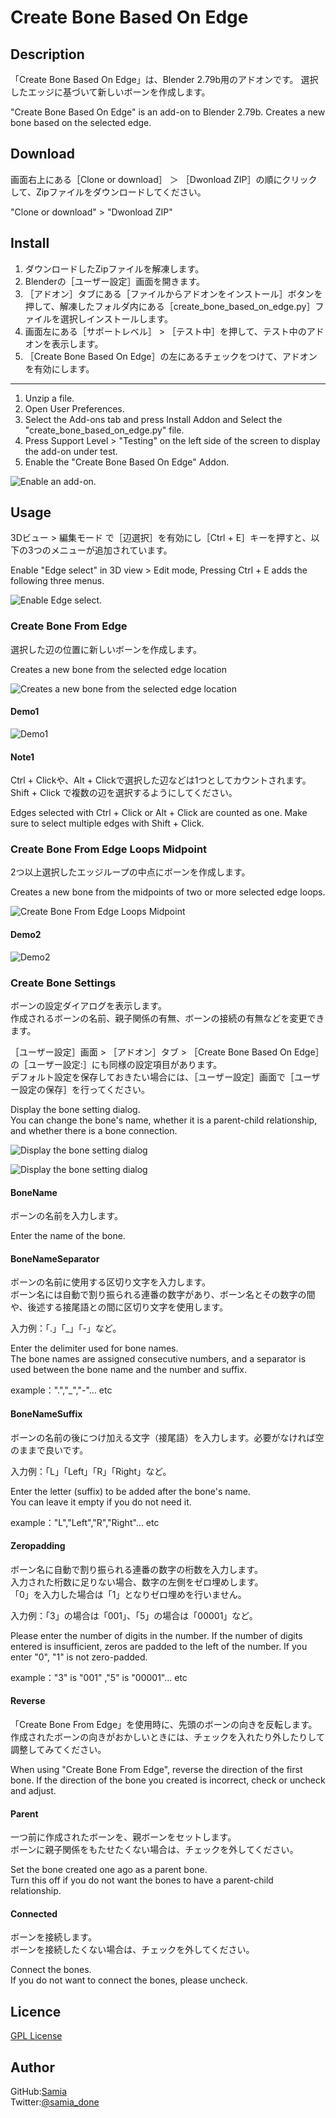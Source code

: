 # Create Bone Based On Edge

## Description

「Create Bone Based On Edge」は、Blender 2.79b用のアドオンです。
選択したエッジに基づいて新しいボーンを作成します。

"Create Bone Based On Edge" is an add-on to Blender 2.79b.
Creates a new bone based on the selected edge.

## Download

画面右上にある［Clone or download］ ＞ ［Dwonload ZIP］の順にクリックして、Zipファイルをダウンロードしてください。

"Clone or download" > "Dwonload ZIP"

## Install

1. ダウンロードしたZipファイルを解凍します。
1. Blenderの［ユーザー設定］画面を開きます。
1. ［アドオン］タブにある［ファイルからアドオンをインストール］ボタンを押して、解凍したフォルダ内にある［create_bone_based_on_edge.py］ファイルを選択しインストールします。
1. 画面左にある［サポートレベル］ > ［テスト中］を押して、テスト中のアドオンを表示します。
1. ［Create Bone Based On Edge］の左にあるチェックをつけて、アドオンを有効にします。

---

1. Unzip a file.
1. Open User Preferences.
1. Select the Add-ons tab and press Install Addon and Select the "create_bone_based_on_edge.py" file.
1. Press Support Level > "Testing" on the left side of the screen to display the add-on under test.
1. Enable the "Create Bone Based On Edge" Addon.

![Enable an add-on.](./2.79/document/images/20190512071249_000.png)

## Usage

3Dビュー > 編集モード で［辺選択］を有効にし［Ctrl + E］キーを押すと、以下の3つのメニューが追加されています。

Enable "Edge select" in 3D view > Edit mode, Pressing Ctrl + E adds the following three menus.

![Enable Edge select.](./2.79/document/images/20190512074514_000.png)

### Create Bone From Edge

選択した辺の位置に新しいボーンを作成します。

Creates a new bone from the selected edge location

![Creates a new bone from the selected edge location](./2.79/document/images/20190512073520_001.png)

#### Demo1

![Demo1](./2.79/document/images/create_bone_frome_dge_001.gif)

#### Note1

Ctrl + Clickや、Alt + Clickで選択した辺などは1つとしてカウントされます。Shift + Click で複数の辺を選択するようにしてください。

Edges selected with Ctrl + Click or Alt + Click are counted as one. Make sure to select multiple edges with Shift + Click.

### Create Bone From Edge Loops Midpoint

2つ以上選択したエッジループの中点にボーンを作成します。

Creates a new bone from the midpoints of two or more selected edge loops.

![Create Bone From Edge Loops Midpoint](./2.79/document/images/20190512073520_002.png)

#### Demo2

![Demo2](./2.79/document/images/create_bone_from_edge_loops_midpoint_001.gif)

### Create Bone Settings

ボーンの設定ダイアログを表示します。  
作成されるボーンの名前、親子関係の有無、ボーンの接続の有無などを変更できます。

［ユーザー設定］画面 > ［アドオン］タブ > ［Create Bone Based On Edge］の［ユーザー設定:］にも同様の設定項目があります。  
デフォルト設定を保存しておきたい場合には、［ユーザー設定］画面で［ユーザー設定の保存］を行ってください。

Display the bone setting dialog.  
You can change the bone's name, whether it is a parent-child relationship, and whether there is a bone connection.

![Display the bone setting dialog](./2.79/document/images/20190512073520_003.png)

![Display the bone setting dialog](./2.79/document/images/20190512204314_000.png)

#### BoneName

ボーンの名前を入力します。

Enter the name of the bone.

#### BoneNameSeparator

ボーンの名前に使用する区切り文字を入力します。  
ボーン名には自動で割り振られる連番の数字があり、ボーン名とその数字の間や、後述する接尾語との間に区切り文字を使用します。

入力例：「.」「_」「-」など。

Enter the delimiter used for bone names.  
The bone names are assigned consecutive numbers, and a separator is used between the bone name and the number and suffix.

example：".","_","-"... etc

#### BoneNameSuffix

ボーンの名前の後につけ加える文字（接尾語）を入力します。必要がなければ空のままで良いです。

入力例：「L」「Left」「R」「Right」など。

Enter the letter (suffix) to be added after the bone's name.  
You can leave it empty if you do not need it.

example："L","Left","R","Right"... etc

#### Zeropadding

ボーン名に自動で割り振られる連番の数字の桁数を入力します。  
入力された桁数に足りない場合、数字の左側をゼロ埋めします。  
「0」を入力した場合は「1」となりゼロ埋めを行いません。

入力例：「3」の場合は「001」、「5」の場合は「00001」など。

Please enter the number of digits in the number.
If the number of digits entered is insufficient, zeros are padded to the left of the number.
If you enter "0", "1" is not zero-padded.

example："3" is "001" ,"5" is "00001"... etc

#### Reverse

「Create Bone From Edge」を使用時に、先頭のボーンの向きを反転します。  
作成されたボーンの向きがおかしいときには、チェックを入れたり外したりして調整してみてください。

When using "Create Bone From Edge", reverse the direction of the first bone.
If the direction of the bone you created is incorrect, check or uncheck and adjust.

#### Parent

一つ前に作成されたボーンを、親ボーンをセットします。  
ボーンに親子関係をもたせたくない場合は、チェックを外してください。

Set the bone created one ago as a parent bone.  
Turn this off if you do not want the bones to have a parent-child relationship.

#### Connected

ボーンを接続します。  
ボーンを接続したくない場合は、チェックを外してください。

Connect the bones.  
If you do not want to connect the bones, please uncheck.

## Licence

[GPL License](./LICENCE)

## Author

GitHub:[Samia](https://github.com/samia_done)  
Twitter:[@samia_done](https://twitter.com/samia_done)
